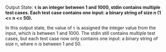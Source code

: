 Output State: **`t` is an integer between 1 and 1000, stdin contains multiple test cases. Each test case contains one input: a binary string of size n (1 <= n <= 50).**

In this output state, the value of `t` is assigned the integer value from the input, which is between 1 and 1000. The stdin still contains multiple test cases, but each test case now only contains one input: a binary string of size n, where n is between 1 and 50.